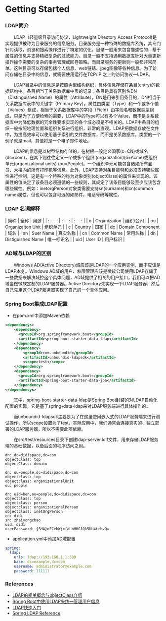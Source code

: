 # Getting Started

### LDAP简介

&emsp;&emsp;LDAP（轻量级目录访问协议，Lightweight Directory Access Protocol)是实现提供被称为目录服务的信息服务。目录服务是一种特殊的数据库系统，其专门针对读取，浏览和搜索操作进行了特定的优化。目录一般用来包含描述性的，基于属性的信息并支持精细复杂的过滤能力。目录一般不支持通用数据库针对大量更新操作操作需要的复杂的事务管理或回卷策略。而目录服务的更新则一般都非常简单。这种目录可以存储包括个人信息、web链结、jpeg图像等各种信息。为了访问存储在目录中的信息，就需要使用运行在TCP/IP 之上的访问协议—LDAP。

&emsp;&emsp;LDAP目录中的信息是是按照树型结构组织，具体信息存储在条目(entry)的数据结构中。条目相当于关系数据库中表的记录；条目是具有区别名DN （Distinguished Name）的属性（Attribute），DN是用来引用条目的，DN相当于关系数据库表中的关键字（Primary Key）。属性由类型（Type）和一个或多个值（Values）组成，相当于关系数据库中的字段（Field）由字段名和数据类型组成，只是为了方便检索的需要，LDAP中的Type可以有多个Value，而不是关系数据库中为降低数据的冗余性要求实现的各个域必须是不相关的。LDAP中条目的组织一般按照地理位置和组织关系进行组织，非常的直观。LDAP把数据存放在文件中，为提高效率可以使用基于索引的文件数据库，而不是关系数据库。类型的一个例子就是mail，其值将是一个电子邮件地址。

&emsp;&emsp;LDAP的信息是以树型结构存储的，在树根一般定义国家(c=CN)或域名(dc=com)，在其下则往往定义一个或多个组织 (organization)(o=Acme)或组织单元(organizational units) (ou=People)。一个组织单元可能包含诸如所有雇员、大楼内的所有打印机等信息。此外，LDAP支持对条目能够和必须支持哪些属性进行控制，这是有一个特殊的称为对象类别(objectClass)的属性来实现的。该属性的值决定了该条目必须遵循的一些规则，其规定了该条目能够及至少应该包含哪些属性。例如：inetorgPerson对象类需要支持sn(surname)和cn(common name)属性，但也可以包含可选的如邮件，电话号码等属性。

### LDAP 名词解释

| 简称 | 全称 | 用途 |
| :--- : | :---: | :---: |
| o | Organizaiton | 组织/公司 |
| ou | Organizaiton Unit | 组织单元 |
| c | Country | 国家 |
| dc | Domain Component | 域名 |
| sn | Suer Name | 真实名称 | 
| cn | Common Name | 常用名称 | 
| dn | Distiguished Name | 唯一标识名 | 
| uid | User ID | 用户标识 | 


### AD域与LDAP的区别
&emsp;&emsp;Windows AD(Active Directory)域应该是LDAP的一个应用实例，而不应该是LDAP本身。Windows AD域的用户、权限管理应该是微软公司使用LDAP存储了一些数据来解决域控这个具体问题，AD域提供了相关的用户接口，我们可以把AD域当做微软定制的LDAP服务器。Active Directory先实现一个LDAP服务器，然后自己先用这个LDAP服务器实现了自己的一个具体应用。

### Spring Boot集成LDAP配置

- 在pom.xml中添加Maven依赖
```xml
<dependencys>
    <dependency>
      <groupId>org.springframework.boot</groupId>
      <artifactId>spring-boot-starter-data-ldap</artifactId>
    </dependency>
    <dependency>
        <groupId>com.unboundid</groupId>
        <artifactId>unboundid-ldapsdk</artifactId>
        <scope>test</scope>
    </dependency>
    <dependency>
      <groupId>org.springframework.boot</groupId>
      <artifactId>spring-boot-starter-data-jpa</artifactId>
    </dependency>
</dependencys>
```
&emsp;&emsp;其中，spring-boot-starter-data-ldap是Spring Boot封装的对LDAP自动化配置的实现，它是基于spring-data-ldap来对LDAP服务端进行具体操作的。

&emsp;&emsp;而unboundid-ldapsdk主要是为了在这里使用嵌入式的LDAP服务端来进行测试操作，所以scope设置为了test，实际应用中，我们通常会连接真实的、独立部署的LDAP服务器，所以不需要此项依赖。

&emsp;&emsp;在src/test/resources目录下创建ldap-server.ldif文件，用来存储LDAP服务端的基础数据，以备后面的程序访问之用。
```
dn: dc=didispace,dc=com
objectClass: top
objectClass: domain

dn: ou=people,dc=didispace,dc=com
objectclass: top
objectclass: organizationalUnit
ou: people

dn: uid=ben,ou=people,dc=didispace,dc=com
objectclass: top
objectclass: person
objectclass: organizationalPerson
objectclass: inetOrgPerson
cn: didi
sn: zhaiyongchao
uid: didi
userPassword: {SHA}nFCebWjxfaLbHHG1Qk5UU4trbvQ=
```

- application.yml中添加AD域配置
```yaml
spring:
  ldap:
    urls: ldap://192.168.1.1:389
    base: dc=example,dc=com
    username: administrator@example.com
    password: 111111
```

### References

* [LDAP的相关概念与objectClass介绍](https://www.zhukun.net/archives/8012)
* [Spring Boot中使用LDAP来统一管理用户信息](http://blog.didispace.com/spring-boot-ldap-user/)
* [LDAP快速入门](http://www.cnblogs.com/obpm/archive/2010/08/28/1811065.html)
* [Spring LDAP Reference](https://docs.spring.io/spring-ldap/docs/2.3.2.RELEASE/reference/)


